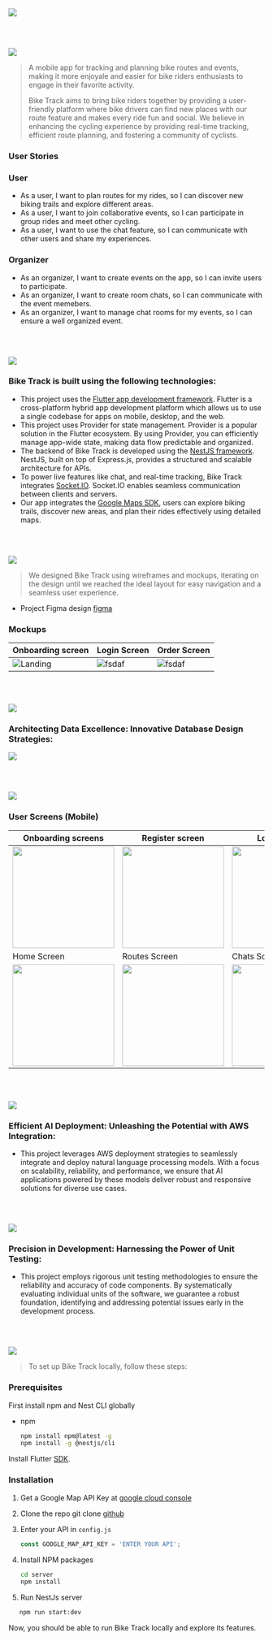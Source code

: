<img src="./readme/title1.svg"/>

<br><br>

<!-- project philosophy -->
<img src="./readme/title2.svg"/>

> A mobile app for tracking and planning bike routes and events, making it more enjoyale and easier for bike riders enthusiasts to engage in their favorite activity.
>
> Bike Track aims to bring bike riders together by providing a user-friendly platform where bike drivers can find new places with our route feature and makes every ride fun and social. We believe in enhancing the cycling experience by providing real-time tracking, efficient route planning, and fostering a community of cyclists.

### User Stories

### User

- As a user, I want to plan routes for my rides, so I can discover new biking trails and explore different areas.
- As a user, I want to join collaborative events, so I can participate in group rides and meet other cycling.
- As a user, I want to use the chat feature, so I can communicate with other users and share my experiences.

### Organizer

- As an organizer, I want to create events on the app, so I can invite users to participate.
- As an organizer, I want to create room chats, so I can communicate with the event memebers.
- As an organizer, I want to manage chat rooms for my events, so I can ensure a well organized event.

<br><br>
<!-- Tech stack -->
<img src="./readme/title3.svg"/>

###  Bike Track is built using the following technologies:

- This project uses the [Flutter app development framework](https://flutter.dev/). Flutter is a cross-platform hybrid app development platform which allows us to use a single codebase for apps on mobile, desktop, and the web.
- This project uses Provider for state management. Provider is a popular solution in the Flutter ecosystem. By using Provider, you can efficiently manage app-wide state, making data flow predictable and organized.
- The backend of Bike Track is developed using the [NestJS framework](https://docs.nestjs.com/). NestJS, built on top of Express.js, provides a structured and scalable architecture for APIs.
- To power live features like chat, and real-time tracking, Bike Track integrates [Socket.IO](https://socket.io/). Socket.IO enables seamless communication between clients and servers.
- Our app integrates the [Google Maps SDK](https://developers.google.com/maps/documentation), users can explore biking trails, discover new areas, and plan their rides effectively using detailed maps.

<br><br>
<!-- UI UX -->
<img src="./readme/title4.svg"/>


> We designed Bike Track using wireframes and mockups, iterating on the design until we reached the ideal layout for easy navigation and a seamless user experience.

- Project Figma design [figma](https://www.figma.com/design/7EXIgrAfR7oMNQCGds6CHq/Bike-Track?node-id=317-683&t=0OrgyyHj8OOd6srD-0)


### Mockups
| Onboarding screen  | Login Screen | Order Screen |
| ---| ---| ---|
| ![Landing](./readme/demo/onboarding.png) | ![fsdaf](./readme/demo/Login.png) | ![fsdaf](./readme/demo/Home.png) |

<br><br>

<!-- Database Design -->
<img src="./readme/title5.svg"/>

###  Architecting Data Excellence: Innovative Database Design Strategies:

<img src="./readme/demo/schema.png" />


<br><br>


<!-- Implementation -->
<img src="./readme/title6.svg"/>


### User Screens (Mobile)
| Onboarding screens  | Register screen | Login screen | Loading screen |
| ---| ---| ---| ---|
| <img src="./readme/demo/onboarding_screens.gif" width="200"> | <img src="./readme/demo/register.png" width="200"> | <img src="./readme/demo/login_screen.png" width="200"> | <img src="./readme/demo/welcome.png" width="200"> |
| Home Screen  | Routes Screen | Chats Screen | PlanRoute Screen |
| <img src="./readme/demo/home_screen.png" width="200"> | <img src="./readme/demo/routes_screen.png" width="200"> | <img src="./readme/demo/chats.gif" width="200"> | <img src="./readme/demo/plan_route.gif" width="200"> |
<br><br>

<!-- AWS Deployment -->
<img src="./readme/title8.svg"/>

###  Efficient AI Deployment: Unleashing the Potential with AWS Integration:

- This project leverages AWS deployment strategies to seamlessly integrate and deploy natural language processing models. With a focus on scalability, reliability, and performance, we ensure that AI applications powered by these models deliver robust and responsive solutions for diverse use cases.

<br><br>

<!-- Unit Testing -->
<img src="./readme/title9.svg"/>

###  Precision in Development: Harnessing the Power of Unit Testing:

- This project employs rigorous unit testing methodologies to ensure the reliability and accuracy of code components. By systematically evaluating individual units of the software, we guarantee a robust foundation, identifying and addressing potential issues early in the development process.

<br><br>


<!-- How to run -->
<img src="./readme/title10.svg"/>

> To set up Bike Track locally, follow these steps:

### Prerequisites

First install npm and Nest CLI globally
* npm
  ```sh
  npm install npm@latest -g
  npm install -g @nestjs/cli
  ```

Install Flutter [SDK](https://docs.flutter.dev/get-started/install).

### Installation

1. Get a Google Map API Key at [google cloud console](https://console.cloud.google.com/)

2. Clone the repo
   git clone [github](https://github.com/kamilawad/Bike-Track)
   
3. Enter your API in `config.js`
   ```js
   const GOOGLE_MAP_API_KEY = 'ENTER YOUR API';
   ```
4. Install NPM packages
   ```sh
   cd server
   npm install
   ```
5. Run NestJs server
```sh
   npm run start:dev
   ```

Now, you should be able to run Bike Track locally and explore its features.